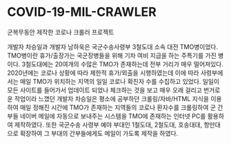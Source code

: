 # COVID-19-MIL-CRAWLER
군복무동안 제작한 코로나 크롤러 프로젝트

개발자 차승일과 개발자 남하욱은 국군수송사령부 3철도대 소속 대전 TMO병이었다. TMO병이란 휴가/출장가는 국군장병들을 위해 기차 여비 지급을 하는 주특기를 가진 병이다. 3철도대에는 20여개의 수많은 TMO가 존재하는데 전부 거리가 매우 떨어져있다. 2020년에는 코로나 상황에 따라 제한적 휴가/외출을 시행하였는데 이에 따라 사령부에서는 매일 TMO가 위치하는 지역의 일일 코로나 확진자 수를 수집하고 있었다. 일일이 모든 사이트를 들어가서 업데이트 되었나 체크하는 것을 보고 매우 오래 걸리고 번거로운 작업이라 느꼈던 개발자 차승일은 평소에 공부하던 크롤링/자바/HTML 지식을 이용하여 매일 정해진 시간에 TMO가 존재하는 지역들의 코로나 환자수를 크롤링하여 군 간부들 네이버 메일에 자동으로 보내주는 시스템을 TMO에 존재하는 인터넷 PC를 활용하여 제작하였다. 또한 국군수송 사령부 예야 부대인 1철도대, 2철도대, 호송대대, 항만대으로 확장하여 그 부대의 간부들에게도 메일이 가도록 제작을 하였다.
